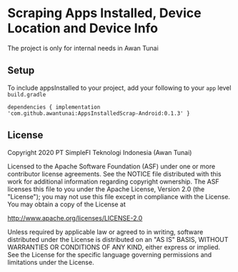 # Scraping Apps Installed, Device Location and Device Info

The project is only for internal needs in Awan Tunai


Setup
------
To include appsInstalled to your project, add your following to your `app` 	level `build.gradle`

`dependencies {
		implementation 'com.github.awantunai:AppsInstalledScrap-Android:0.1.3'
}`


License
-------

Copyright 2020 PT SimpleFI Teknologi Indonesia (Awan Tunai)

Licensed to the Apache Software Foundation (ASF) under one or more contributor
license agreements.  See the NOTICE file distributed with this work for
additional information regarding copyright ownership.  The ASF licenses this
file to you under the Apache License, Version 2.0 (the "License"); you may not
use this file except in compliance with the License.  You may obtain a copy of
the License at

  http://www.apache.org/licenses/LICENSE-2.0

Unless required by applicable law or agreed to in writing, software
distributed under the License is distributed on an "AS IS" BASIS, WITHOUT
WARRANTIES OR CONDITIONS OF ANY KIND, either express or implied.  See the
License for the specific language governing permissions and limitations under
the License.
